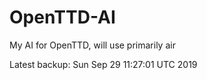 # OpenTTD-AI
My AI for OpenTTD, will use primarily air

Latest backup: Sun Sep 29 11:27:01 UTC 2019
